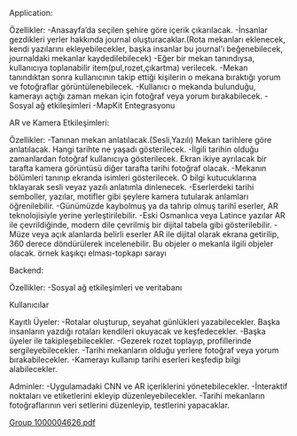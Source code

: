 Application:

Özellikler:
-Anasayfa’da seçilen şehire göre içerik çıkarılacak.
-İnsanlar gezdikleri yerler hakkında journal oluşturacaklar.(Rota mekanları eklenecek, kendi yazılarını ekleyebilecekler, başka insanlar bu journal’ı beğenebilecek, journaldaki mekanlar kaydedilebilecek)
-Eğer bir mekan tanındıysa, kullanıcıya toplanabilir item(pul,rozet,çıkartma) verilecek.
-Mekan tanındıktan sonra kullanıcının takip ettiği kişilerin o mekana bıraktığı yorum ve fotoğraflar görüntülenebilecek.
-Kullanıcı o mekanda bulunduğu, kamerayı açtığı zaman mekan için fotoğraf veya yorum bırakabilecek.
-Sosyal ağ etkileşimleri
-MapKit Entegrasyonu


AR ve Kamera Etkileşimleri:

Özellikler:
-Tanınan mekan anlatılacak.(Sesli,Yazılı) Mekan tarihlere göre anlatılacak. Hangi tarihte ne yaşadı gösterilecek.
-İlgili tarihin olduğu zamanlardan fotoğraf kullanıcıya gösterilecek. Ekran ikiye ayrılacak bir tarafta kamera görüntüsü diğer tarafta tarihi fotoğraf olacak.
-Mekanın bölümleri tanınıp ekranda isimleri gösterilecek. O bilgi kutucuklarına tıklayarak sesli veyaz yazılı anlatımla dinlenecek.
-Eserlerdeki tarihi semboller, yazılar, motifler gibi şeylere kamera tutularak anlamları öğrenilebilir.
-Günümüzde kaybolmuş ya da tahrip olmuş tarihî eserler, AR teknolojisiyle yerine yerleştirilebilir.
-Eski Osmanlıca veya Latince yazılar AR ile çevrildiğinde, modern dile çevrilmiş bir dijital tabela gibi gösterilebilir.
-Müze veya açık alanlarda belirli eserler AR ile dijital olarak ekrana getirilip, 360 derece döndürülerek incelenebilir. Bu objeler o mekanla ilgili objeler olacak. örnek kaşıkçı elması-topkapı sarayı


Backend:

Özellikler:
-Sosyal ağ etkileşimleri ve veritabanı



Kullanıcılar

Kayıtlı Üyeler:
-Rotalar oluşturup, seyahat günlükleri yazabilecekler. Başka insanların yazdığı rotaları kendileri okuyacak ve keşfedecekler.
-Başka üyeler ile takipleşebilecekler.
-Gezerek rozet toplayıp, profillerinde sergileyebilecekler.
-Tarihi mekanların olduğu yerlere fotoğraf veya yorum bırakabilecekler.
-Kamerayı kullanıp tarihi eserleri keşfedip bilgi alabilecekler.

Adminler:
-Uygulamadaki CNN ve AR içeriklerini yönetebilecekler.
-İnteraktif noktaları ve etiketlerini ekleyip düzenleyebilecekler.
-Tarihi mekanların fotoğraflarının veri setlerini düzenleyip, testlerini yapacaklar.

[Group 1000004626.pdf](https://github.com/user-attachments/files/19180557/Group.1000004626.pdf)



